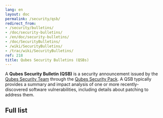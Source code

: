 ```yaml
---
lang: en
layout: doc
permalink: /security/qsb/
redirect_from:
- /security/bulletins/
- /doc/security-bulletins/
- /en/doc/security-bulletins/
- /doc/SecurityBulletins/
- /wiki/SecurityBulletins/
- /trac/wiki/SecurityBulletins/
ref: 218
title: Qubes Security Bulletins (QSBs)
---
```


A **Qubes Security Bulletin (QSB)** is a security announcement issued by the
[Qubes Security Team](/security/#the-qubes-security-team) through the [Qubes
Security Pack](/security/pack/). A QSB typically provides a summary and impact
analysis of one or more recently-discovered software vulnerabilities, including
details about patching to address them.

## Full list
